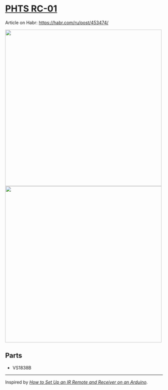 # [PHTS RC-01]

Article on Habr: https://habr.com/ru/post/453474/

<image width=500 src="../img/RC-01-circuit.png">

<image width=500 src="../img/RC-01-proto.jpg">

## Parts

- VS1838B

---

Inspired by _[How to Set Up an IR Remote and Receiver on an Arduino]_.

[phts rc-01]: ./RC-01.ino
[how to set up an ir remote and receiver on an arduino]: http://www.circuitbasics.com/arduino-ir-remote-receiver-tutorial/
